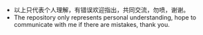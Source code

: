 * 以上只代表个人理解，有错误欢迎指出，共同交流，勿喷，谢谢。
* The repository only represents personal understanding, hope to communicate with me if there are mistakes, thank you.